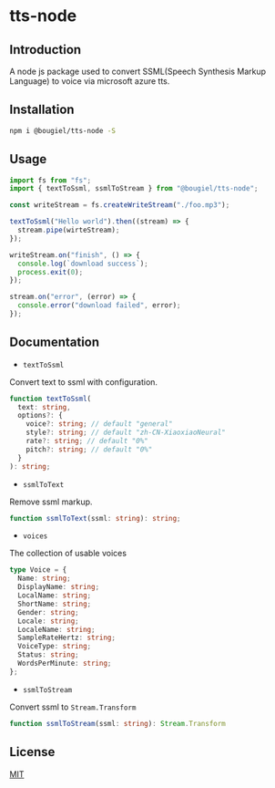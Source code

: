 # tts-node

## Introduction

A node js package used to convert SSML(Speech Synthesis Markup Language) to voice via microsoft azure tts.

## Installation

```bash
npm i @bougiel/tts-node -S
```

## Usage

```ts
import fs from "fs";
import { textToSsml, ssmlToStream } from "@bougiel/tts-node";

const writeStream = fs.createWriteStream("./foo.mp3");

textToSsml("Hello world").then((stream) => {
  stream.pipe(wirteStream);
});

writeStream.on("finish", () => {
  console.log(`download success`);
  process.exit(0);
});

stream.on("error", (error) => {
  console.error("download failed", error);
});
```

## Documentation

- `textToSsml`

Convert text to ssml with configuration.

```ts
function textToSsml(
  text: string,
  options?: {
    voice?: string; // default "general"
    style?: string; // default "zh-CN-XiaoxiaoNeural"
    rate?: string; // default "0%"
    pitch?: string; // default "0%"
  }
): string;
```

- `ssmlToText`

Remove ssml markup.

```ts
function ssmlToText(ssml: string): string;
```

- `voices`

The collection of usable voices

```ts
type Voice = {
  Name: string;
  DisplayName: string;
  LocalName: string;
  ShortName: string;
  Gender: string;
  Locale: string;
  LocaleName: string;
  SampleRateHertz: string;
  VoiceType: string;
  Status: string;
  WordsPerMinute: string;
};
```

- `ssmlToStream`

Convert ssml to `Stream.Transform`

```ts
function ssmlToStream(ssml: string): Stream.Transform
```

## License

[MIT](./LICENSE)
